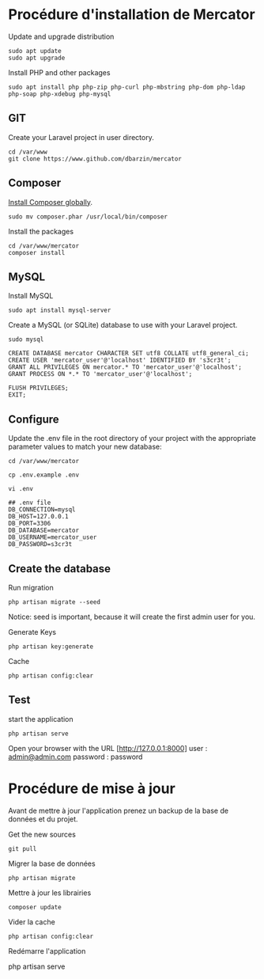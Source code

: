 # Procédure d'installation de Mercator

Update and upgrade distribution

    sudo apt update
    sudo apt upgrade

Install PHP and other packages

    sudo apt install php php-zip php-curl php-mbstring php-dom php-ldap php-soap php-xdebug php-mysql

## GIT

Create your Laravel project in user directory.

    cd /var/www
    git clone https://www.github.com/dbarzin/mercator

## Composer

[Install Composer globally](https://getcomposer.org/download/).

    sudo mv composer.phar /usr/local/bin/composer

Install the packages

    cd /var/www/mercator
    composer install

## MySQL

Install MySQL

    sudo apt install mysql-server

Create a MySQL (or SQLite) database to use with your Laravel project.

    sudo mysql

    CREATE DATABASE mercator CHARACTER SET utf8 COLLATE utf8_general_ci;
    CREATE USER 'mercator_user'@'localhost' IDENTIFIED BY 's3cr3t';
    GRANT ALL PRIVILEGES ON mercator.* TO 'mercator_user'@'localhost';
    GRANT PROCESS ON *.* TO 'mercator_user'@'localhost';

    FLUSH PRIVILEGES;
    EXIT;

## Configure

Update the .env file in the root directory of your project with the appropriate parameter values to match your new database:

    cd /var/www/mercator

    cp .env.example .env

    vi .env

    ## .env file
    DB_CONNECTION=mysql
    DB_HOST=127.0.0.1
    DB_PORT=3306
    DB_DATABASE=mercator
    DB_USERNAME=mercator_user
    DB_PASSWORD=s3cr3t


## Create the database

Run migration

    php artisan migrate --seed 

Notice: seed is important, because it will create the first admin user for you. 

Generate Keys
 
    php artisan key:generate

Cache

    php artisan config:clear

## Test

start the application

    php artisan serve

Open your browser with the URL [http://127.0.0.1:8000]
    user : admin@admin.com
    password : password

# Procédure de mise à jour

Avant de mettre à jour l'application prenez un backup de la base de données et du projet.

Get the new sources

    git pull

Migrer la base de données

    php artisan migrate

Mettre à jour les librairies

    composer update

Vider la cache

    php artisan config:clear
    
Redémarre l'application

   php artisan serve
   
  

